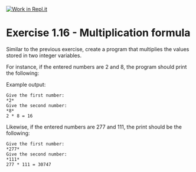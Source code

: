 [![Work in Repl.it](https://classroom.github.com/assets/work-in-replit-14baed9a392b3a25080506f3b7b6d57f295ec2978f6f33ec97e36a161684cbe9.svg)](https://classroom.github.com/online_ide?assignment_repo_id=5433504&assignment_repo_type=AssignmentRepo)
# Exercise 1.16 - Multiplication formula

Similar to the previous exercise, create a program that multiplies the values stored in two integer variables.

For instance, if the entered numbers are 2 and 8, the program should print the following:

Example output:

```plaintext
Give the first number:
*2*
Give the second number:
*8*
2 * 8 = 16
```

Likewise, if the entered numbers are 277 and 111, the print should be the following:

```plaintext
Give the first number:
*277*
Give the second number:
*111*
277 * 111 = 30747
```

